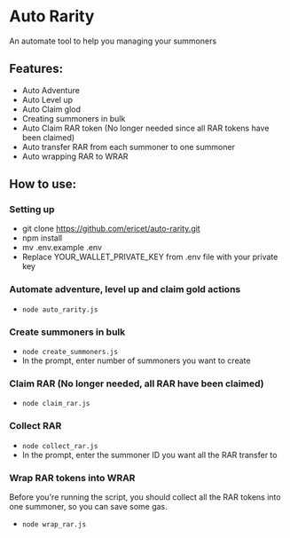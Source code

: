 # Auto Rarity
An automate tool to help you managing your summoners

## Features:
* Auto Adventure
* Auto Level up
* Auto Claim glod
* Creating summoners in bulk
* Auto Claim RAR token (No longer needed since all RAR tokens have been claimed)
* Auto transfer RAR from each summoner to one summoner
* Auto wrapping RAR to WRAR

## How to use:

### Setting up
* git clone https://github.com/ericet/auto-rarity.git
* npm install
* mv .env.example .env
* Replace YOUR_WALLET_PRIVATE_KEY from .env file with your private key


### Automate adventure, level up and claim gold actions
* `node auto_rarity.js` 


### Create summoners in bulk
* `node create_summoners.js`
* In the prompt, enter number of summoners you want to create

### Claim RAR (No longer needed, all RAR have been claimed)
* `node claim_rar.js`


### Collect RAR
* `node collect_rar.js`
* In the prompt, enter the summoner ID you want all the RAR transfer to



### Wrap RAR tokens into WRAR
Before you're running the script, you should collect all the RAR tokens into one summoner, so you can save some gas.

* `node wrap_rar.js`





